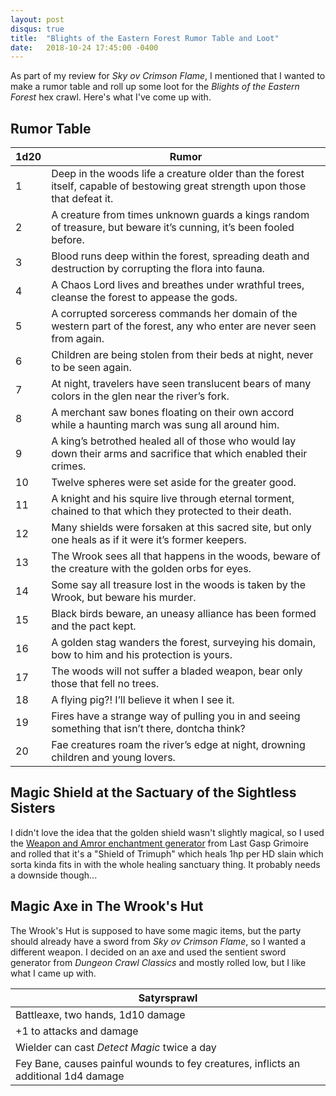 ```yaml
---
layout: post
disqus: true
title:  "Blights of the Eastern Forest Rumor Table and Loot"
date:   2018-10-24 17:45:00 -0400
---
```


As part of my review for _Sky ov Crimson Flame_, I mentioned that I wanted to make a rumor table and roll up some loot for the _Blights of the Eastern Forest_ hex crawl. Here's what I've come up with.

## Rumor Table

| 1d20 | Rumor |
| ---- | ----- |
| 1 | Deep in the woods life a creature older than the forest itself, capable of bestowing great strength upon those that defeat it. |
| 2 | A creature from times unknown guards a kings random of treasure, but beware it’s cunning, it’s been fooled before. |
| 3 | Blood runs deep within the forest, spreading death and destruction by corrupting the flora into fauna. |
| 4 | A Chaos Lord lives and breathes under wrathful trees, cleanse the forest to appease the gods. |
| 5 | A corrupted sorceress commands her domain of the western part of the forest, any who enter are never seen from again. |
| 6 | Children are being stolen from their beds at night, never to be seen again. |
| 7 | At night, travelers have seen translucent bears of many colors in the glen near the river’s fork. |
| 8 | A merchant saw bones floating on their own accord while a haunting march was sung all around him. |
| 9 | A king’s betrothed healed all of those who would lay down their arms and sacrifice that which enabled their crimes. |
| 10 | Twelve spheres were set aside for the greater good. |
| 11 | A knight and his squire live through eternal torment, chained to that which they protected to their death. |
| 12 | Many shields were forsaken at this sacred site, but only one heals as if it were it’s former keepers. |
| 13 | The Wrook sees all that happens in the woods, beware of the creature with the golden orbs for eyes. |
| 14 | Some say all treasure lost in the woods is taken by the Wrook, but beware his murder. |
| 15 | Black birds beware, an uneasy alliance has been formed and the pact kept. |
| 16 | A golden stag wanders the forest, surveying his domain, bow to him and his protection is yours. |
| 17 | The woods will not suffer a bladed weapon, bear only those that fell no trees. |
| 18 | A flying pig?! I’ll believe it when I see it. |
| 19 | Fires have a strange way of pulling you in and seeing something that isn’t there, dontcha think? |
| 20 | Fae creatures roam the river’s edge at night, drowning children and young lovers. |

## Magic Shield at the Sactuary of the Sightless Sisters

I didn't love the idea that the golden shield wasn't slightly magical, so I used the [Weapon and Amror enchantment generator](https://www.lastgaspgrimoire.com/generators/the-seventh-order-of-the-random-generator/) from Last Gasp Grimoire and rolled that it's a "Shield of Trimuph" which heals 1hp per HD slain which sorta kinda fits in with the whole healing sanctuary thing. It probably needs a downside though...

## Magic Axe in The Wrook's Hut

The Wrook's Hut is supposed to have some magic items, but the party should already have a sword from _Sky ov Crimson Flame_, so I wanted a different weapon. I decided on an axe and used the sentient sword generator from _Dungeon Crawl Classics_ and mostly rolled low, but I like what I came up with.

| Satyrsprawl |
| ----------- |
| Battleaxe, two hands, 1d10 damage
| +1 to attacks and damage
| Wielder can cast _Detect Magic_ twice a day
| Fey Bane, causes painful wounds to fey creatures, inflicts an additional 1d4 damage

